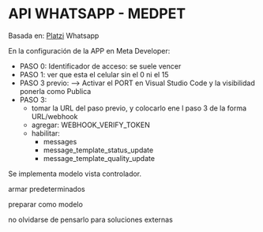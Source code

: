 # API WHATSAPP - MEDPET

Basada en: [Platzi](https://platzi.com/cursos/whatsapp-api/) Whatsapp


En la configuración de la APP en Meta Developer:

* PASO 0: Identificador de acceso: se suele vencer
* PASO 1: ver que esta el celular sin el 0 ni el 15
* PASO 3 previo: --> Activar el PORT en Visual Studio Code y la visibilidad ponerla como Publica
* PASO 3:
  * tomar la URL del paso previo, y colocarlo ene l paso 3 de la forma URL/webhook
  * agregar: WEBHOOK_VERIFY_TOKEN
  * habilitar:
    * messages
    * message_template_status_update
    * message_template_quality_update

Se implementa modelo vista controlador.

armar predeterminados 

preparar como modelo

no olvidarse de pensarlo para soluciones externas